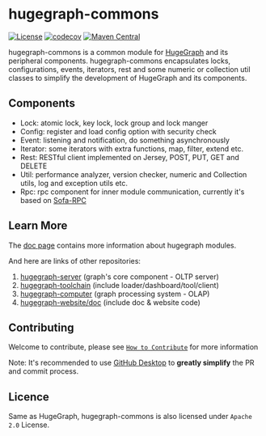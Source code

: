 # hugegraph-commons

[![License](https://img.shields.io/badge/license-Apache%202-0E78BA.svg)](https://www.apache.org/licenses/LICENSE-2.0.html)
[![codecov](https://codecov.io/gh/hugegraph/hugegraph-common/branch/master/graph/badge.svg)](https://codecov.io/gh/hugegraph/hugegraph-common)
[![Maven Central](https://maven-badges.herokuapp.com/maven-central/org.apache.hugegraph/hugegraph-common/badge.svg)](https://mvnrepository.com/artifact/org.apache.hugegraph/hugegraph-common)

hugegraph-commons is a common module for [HugeGraph](https://github.com/apache/hugegraph) and its peripheral components.
hugegraph-commons encapsulates locks, configurations, events, iterators, rest and some 
numeric or collection util classes to simplify the development of HugeGraph and its components.

## Components

- Lock: atomic lock, key lock, lock group and lock manger
- Config: register and load config option with security check
- Event: listening and notification, do something asynchronously
- Iterator: some iterators with extra functions, map, filter, extend etc.
- Rest: RESTful client implemented on Jersey, POST, PUT, GET and DELETE
- Util: performance analyzer, version checker, numeric and Collection utils, log and exception utils etc.
- Rpc: rpc component for inner module communication, currently it's based on [Sofa-RPC](https://github.com/sofastack/sofa-rpc)

## Learn More

The [doc page](https://hugegraph.apache.org/docs/) contains more information about hugegraph modules.

And here are links of other repositories:
1. [hugegraph-server](https://github.com/apache/incubator-hugegraph) (graph's core component - OLTP server)
2. [hugegraph-toolchain](https://github.com/apache/incubator-hugegraph-toolchain) (include loader/dashboard/tool/client)
3. [hugegraph-computer](https://github.com/apache/incubator-hugegraph-computer) (graph processing system - OLAP)
4. [hugegraph-website/doc](https://github.com/apache/incubator-hugegraph-doc) (include doc & website code)

## Contributing

Welcome to contribute, please see [`How to Contribute`](https://github.com/apache/incubator-hugegraph/blob/master/CONTRIBUTING.md) for more information

Note: It's recommended to use [GitHub Desktop](https://desktop.github.com/) to **greatly simplify** the PR and commit process.

## Licence

Same as HugeGraph, hugegraph-commons is also licensed under `Apache 2.0` License.

